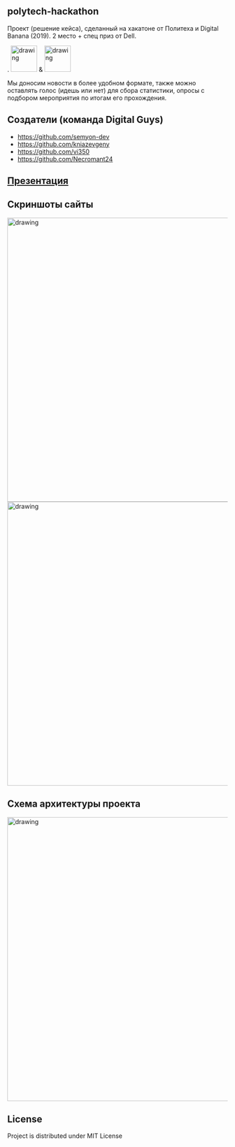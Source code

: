 ## polytech-hackathon
Проект (решение кейса), сделанный на хакатоне от Политеха и Digital Banana (2019). 2 место + спец приз от Dell.

 . <img src="https://github.com/semyon-dev/politex-digitalguys/blob/master/politex.png" alt="drawing" width="60"/>
 &  <img src="https://github.com/semyon-dev/politex-digitalguys/blob/master/digital_banana.jpg" alt="drawing" width="60"/>
 
Мы доносим новости в более удобном формате, также можно оставлять голос (идешь или нет) для сбора статистики, опросы с подбором мероприятия по итогам его прохождения.
 
## Создатели (команда Digital Guys)
* https://github.com/semyon-dev
* https://github.com/kniazevgeny
* https://github.com/vi350
* https://github.com/Necromant24

## [Презентация](https://docs.google.com/presentation/d/1mD_L1guzD8rmoGX5NNQ76wnzL8-ZGq-S8iO4cF_P5Yw/edit?usp=sharing)

## Скриншоты сайты
<img src="https://github.com/semyon-dev/politex-digitalguys/blob/master/frontend1.png" alt="drawing" width="650"/>
<img src="https://github.com/semyon-dev/politex-digitalguys/blob/master/frontend2.png" alt="drawing" width="650"/>

## Схема архитектуры проекта
<img src="https://github.com/semyon-dev/politex-digitalguys/blob/master/tech.png" alt="drawing" width="650"/>

## License
Project is distributed under MIT License

